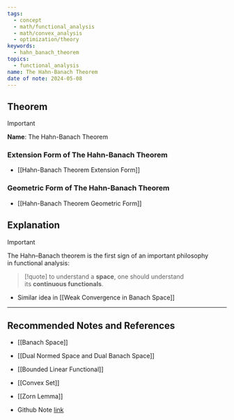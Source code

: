 ```yaml
---
tags:
  - concept
  - math/functional_analysis
  - math/convex_analysis
  - optimization/theory
keywords:
  - hahn_banach_theorem
topics:
  - functional_analysis
name: The Hahn-Banach Theorem
date of note: 2024-05-08
---
```


## Theorem

>[!important]
>**Name**:  The Hahn-Banach Theorem


### Extension Form of The Hahn-Banach Theorem 

- [[Hahn-Banach Theorem Extension Form]]

### Geometric Form of The Hahn-Banach Theorem 

- [[Hahn-Banach Theorem Geometric Form]]

## Explanation

>[!important]
>The Hahn–Banach theorem is the first sign of an important philosophy in functional analysis: 
>
>>[!quote]
>>to understand a **space**, one should understand its **continuous functionals**.

- Similar idea in [[Weak Convergence in Banach Space]]


-----------
##  Recommended Notes and References

- [[Banach Space]]
- [[Dual Normed Space and Dual Banach Space]]
- [[Bounded Linear Functional]]
- [[Convex Set]]
- [[Zorn Lemma]]

- Github Note [link](https://github.com/TianpeiLuke/SelfStudyNotes/tree/master/self-study/probability_and_measure_theory)